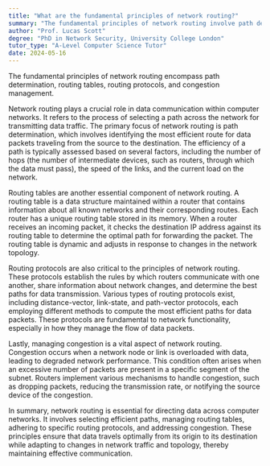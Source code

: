 ```yaml
---
title: "What are the fundamental principles of network routing?"
summary: "The fundamental principles of network routing involve path determination, routing tables, routing protocols, and handling congestion."
author: "Prof. Lucas Scott"
degree: "PhD in Network Security, University College London"
tutor_type: "A-Level Computer Science Tutor"
date: 2024-05-16
---
```


The fundamental principles of network routing encompass path determination, routing tables, routing protocols, and congestion management.

Network routing plays a crucial role in data communication within computer networks. It refers to the process of selecting a path across the network for transmitting data traffic. The primary focus of network routing is path determination, which involves identifying the most efficient route for data packets traveling from the source to the destination. The efficiency of a path is typically assessed based on several factors, including the number of hops (the number of intermediate devices, such as routers, through which the data must pass), the speed of the links, and the current load on the network.

Routing tables are another essential component of network routing. A routing table is a data structure maintained within a router that contains information about all known networks and their corresponding routes. Each router has a unique routing table stored in its memory. When a router receives an incoming packet, it checks the destination IP address against its routing table to determine the optimal path for forwarding the packet. The routing table is dynamic and adjusts in response to changes in the network topology.

Routing protocols are also critical to the principles of network routing. These protocols establish the rules by which routers communicate with one another, share information about network changes, and determine the best paths for data transmission. Various types of routing protocols exist, including distance-vector, link-state, and path-vector protocols, each employing different methods to compute the most efficient paths for data packets. These protocols are fundamental to network functionality, especially in how they manage the flow of data packets.

Lastly, managing congestion is a vital aspect of network routing. Congestion occurs when a network node or link is overloaded with data, leading to degraded network performance. This condition often arises when an excessive number of packets are present in a specific segment of the subnet. Routers implement various mechanisms to handle congestion, such as dropping packets, reducing the transmission rate, or notifying the source device of the congestion.

In summary, network routing is essential for directing data across computer networks. It involves selecting efficient paths, managing routing tables, adhering to specific routing protocols, and addressing congestion. These principles ensure that data travels optimally from its origin to its destination while adapting to changes in network traffic and topology, thereby maintaining effective communication.
    